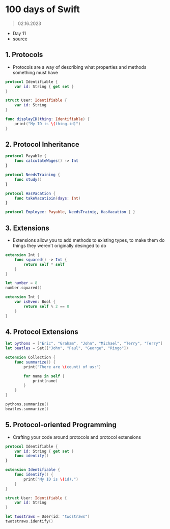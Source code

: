 # 100 days of Swift

> 02.16.2023

- Day 11
- [source](https://www.hackingwithswift.com/100/1)

## 1. Protocols

- Protocols are a way of describing what properties and methods something must have

```swift
protocol Identifiable {
    var id: String { get set }
}

struct User: Identifiable {
    var id: String
}

func displayID(thing: Identifiable) {
    print("My ID is \(thing.id)")
}
```

## 2. Protocol Inheritance

```swift
protocol Payable {
    func calculateWages() -> Int
}

protocol NeedsTraining {
    func study()
}

protocol HasVacation {
    func takeVacatioin(days: Int)
}

protocol Employee: Payable, NeedsTrainig, HasVacation { }
```

## 3. Extensions

- Extensions allow you to add methods to existing types, to make them do things they weren't originally desinged to do

```swift
extension Int {
    func squared() -> Int {
        return self * self
    }
}

let number = 8
number.squared()

extension Int {
    var isEven: Bool {
        return self % 2 == 0
    }
}
```

## 4. Protocol Extensions

```swift
let pythons = ["Eric", "Graham", "John", "Michael", "Terry", "Terry"]
let beatles = Set(["John", "Paul", "George", "Ringo"])

extension Collection {
    func summarize() {
        print("There are \(count) of us:")

        for name in self {
            print(name)
        }
    }
}

pythons.summarize()
beatles.summarize()
```

## 5. Protocol-oriented Programming

- Crafting your code around protocols and protocol extensions

```swift
protocol Identifiable {
    var id: String { get set }
    func identify()
}

extension Identifiable {
    func identify() {
        print("My ID is \(id).")
    }
}

struct User: Identifiable {
    var id: String
}

let twostraws = User(id: "twostraws")
twotstraws.identify()
```